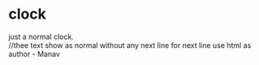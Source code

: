 # clock
just a normal clock.<br>
//thee text show as normal without any next line for next line use html as <br>
author - Manav
